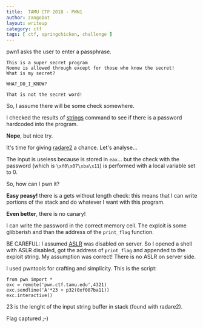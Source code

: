 ```yaml
---
title:  TAMU CTF 2018 - PWN1
author: zangobot
layout: writeup
category: ctf
tags: [ ctf, springchicken, challenge ]
---
```

pwn1 asks the user to enter a passphrase.

```
This is a super secret program
Noone is allowed through except for those who know the secret!
What is my secret?

WHAT_DO_I_KNOW?

That is not the secret word!
```
So, I assume there will be some check somewhere.

I checked the results of [strings](https://man.cx/strings(1)) command to see if there is a password hardcoded into the program.

**Nope**, but nice try.

It's time for giving [radare2](https://rada.re/r/) a chance. Let's analyse...

The input is useless because is stored in `eax`... but the check with the password (which is `\xf0\x07\xba\x11`) is performed with a local variable set to 0.

So, how can I pwn it?

**Easy peasy!** there is a gets without length check: this means that I can write portions of the stack and do whatever I want with this program.

**Even better**, there is no canary!

I can write the password in the correct memory cell.
The exploit is some glibberish and than the address of the `print_flag` function.

BE CAREFUL: I assumed [ASLR](https://en.wikipedia.org/wiki/Address_space_layout_randomization) was disabled on server.
So I opened a shell with ASLR disabled, got the address of `print_flag` and appended to the exploit string.
My assumption was correct! There is no ASLR on server side.

I used pwntools for crafting and simplicity. This is the script:

```
from pwn import *
exc = remote('pwn.ctf.tamu.edu',4321)
exc.sendline('A'*23 + p32(0xf007ba11))
exc.interactive()
```

23 is the lenght of the input string buffer in stack (found with radare2).

Flag captured ;-)
